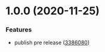 # 1.0.0 (2020-11-25)


### Features

* publish pre release ([3386080](https://github.com/rfoel/pre-release/commit/33860803ee0d2fa4e045bc0152422febfc8c117b))
